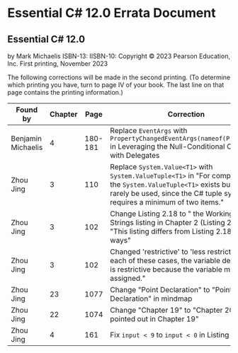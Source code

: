 # Essential C# 12.0 Errata Document

## Essential C# 12.0

by Mark Michaelis
ISBN-13: 
IISBN-10: 
Copyright © 2023 Pearson Education, Inc.
First printing, November 2023

The following corrections will be made in the second printing. (To determine which printing you have, turn to page IV of your book. The last line on that page contains the printing information.)

Found by            | Chapter     | Page        | Correction
------------------- | ----------- | ----------- | -----------------------------------------------------------------------------------------------------------------------------------------------------------------
Benjamin Michaelis        | 4           | 180-181          | Replace `EventArgs` with `PropertyChangedEventArgs(nameof(Property))` in Leveraging the Null-Conditional Operator with Delegates
Zhou Jing | 3  | 110 | Replace `System.Value<T1>` with `System.ValueTuple<T1>` in "For completeness, the `System.ValueTuple<T1>` exists but will rarely be used, since the C# tuple syntax requires a minimum of two items."
Zhou Jing | 3  | 102 | Change Listing 2.18 to " the Working with Strings listing in Chapter 2 (Listing 2.24)" in "This listing differs from Listing 2.18 in two ways"
Zhou Jing | 3 | 102 | Changed 'restrictive' to 'less restrictive' in "In each of these cases, the variable declaration is restrictive because the variable may be assigned."
Zhou Jing | 23 | 1077 | Change "Point Declaration" to "Pointer Declaration" in mindmap
Zhou Jing | 22 | 1074 | Change "Chapter 19" to "Chapter 20" in "we pointed out in Chapter 19"
Zhou Jing | 4 | 161 | Fix `input < 9` to `input < 0` in Listing 4.24